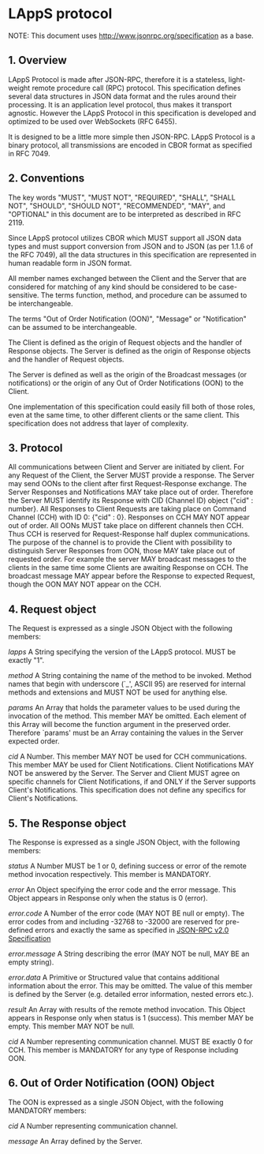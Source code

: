 # LAppS protocol

NOTE: This document uses http://www.jsonrpc.org/specification as a base. 

## 1. Overview

  LAppS Protocol is made after JSON-RPC, therefore it is a stateless, light-weight
remote procedure call (RPC) protocol. This specification defines several data 
structures in JSON data format and the rules around their processing. It is an 
application level protocol, thus makes it transport agnostic. However the LAppS
Protocol in this specification is developed and optimized to be used over 
WebSockets (RFC 6455).

  It is designed to be a little more simple then JSON-RPC. LAppS Protocol is a 
binary protocol, all transmissions are encoded in CBOR format as specified in 
RFC 7049.

## 2. Conventions

  The key words "MUST", "MUST NOT", "REQUIRED", "SHALL", "SHALL NOT", "SHOULD", 
"SHOULD NOT", "RECOMMENDED", "MAY", and "OPTIONAL" in this document are to be 
interpreted as described in RFC 2119.

  Since LAppS protocol utilizes CBOR which MUST support all JSON data types 
and must support conversion from JSON and to JSON (as per 1.1.6 of the RFC 7049), 
all the data structures in this specification are represented in human readable 
form in JSON format.


  All member names exchanged between the Client and the Server that are 
considered for matching of any kind should be considered to be case-sensitive. 
The terms function, method, and procedure can be assumed to be interchangeable.

  The terms "Out of Order Notification (OON)", "Message" or "Notification" can
be assumed to be interchangeable.

  The Client is defined as the origin of Request objects and the handler of 
Response objects. The Server is defined as the origin of Response objects
and the handler of Request objects. 

  The Server is defined as well as the origin of the Broadcast messages (or 
notifications) or the origin of any Out of Order Notifications (OON) to the Client.

  One implementation of this specification could easily fill both of those roles, 
even at the same time, to other different clients or the same client. This 
specification does not address that layer of complexity.

## 3. Protocol 
  All communications between Client and Server are initiated by client. For any 
Request of the Client, the Server MUST provide a response. The Server may send
OONs to the client after first Request-Response exchange. The Server Responses
and Notifications MAY take place out of order. Therefore the Server MUST 
identify its Response with CID (Channel ID) object {"cid" : number}. All 
Responses to Client Requests are taking place on Command Channel (CCH) with ID 0: 
{"cid" : 0}. Responses on CCH MAY NOT appear out of order. All OONs MUST take 
place on different channels then CCH. Thus CCH is reserved for Request-Response
half duplex communications. The purpose of the channel is to provide the Client 
with possibility to distinguish Server Responses from OON, those MAY take place 
out of requested order. For example the server  MAY broadcast messages to the 
clients in the  same time some Clients are awaiting Response on CCH. The 
broadcast message MAY appear before the Response to expected Request, though the
OON MAY NOT appear on the CCH. 


## 4. Request object

  The Request is expressed as a single JSON Object with the following members:

  *lapps*
    A String specifying the version of the LAppS protocol. MUST be exactly "1".
  
  *method*
    A String containing the name of the method to be invoked. Method names that 
begin with underscore (`_', ASCII 95) are reserved for internal methods and 
extensions and MUST NOT be used for anything else.

  *params*
    An Array that holds the parameter values to be used during the invocation of 
the method. This member MAY be omitted. Each element of this Array will become
the function argument in the preserved order. Therefore `params' must be an Array
containing the values in the Server expected order.

  *cid*
    A Number. This member MAY NOT be used for CCH communications. This member
MAY be used for Client Notifications. Client Notifications MAY NOT be answered
by the Server. The Server and Client MUST agree on specific channels for Client
Notifications, if and ONLY if the Server supports Client's Notifications. This 
specification does not define any specifics for Client's Notifications.

## 5. The Response object
  The Response is expressed as a single JSON Object, with the following members:

  *status*
    A Number MUST be 1 or 0, defining success or error of the remote method 
invocation respectively. This member is MANDATORY.

  *error*
    An Object specifying the error code and the error message. This Object 
appears in Response only when the status is 0 (error).

  *error.code*
    A Number of the error code (MAY NOT BE null or empty). The error codes from 
and including -32768 to -32000 are reserved for pre-defined errors and exactly
the same as specified in [JSON-RPC v2.0 Specification](http://www.jsonrpc.org/specification)

  *error.message*
    A String describing the error (MAY NOT be null, MAY BE an empty string).

  *error.data*
    A Primitive or Structured value that contains additional information about 
the error. This may be omitted. The value of this member is defined by the 
Server (e.g. detailed error information, nested errors etc.).

  *result*
    An Array with results of the remote method invocation. This Object appears 
in Response only when status is 1 (success). This member MAY be empty. This 
member MAY NOT be null.

  *cid*
    A Number representing communication channel. MUST BE exactly 0 for CCH. This
member is MANDATORY for any type of Response including OON.

    
## 6. Out of Order Notification (OON) Object
  The OON is expressed as a single JSON Object, with the following MANDATORY 
members:

  *cid*
    A Number representing communication channel.

  *message*
    An Array defined by the Server.


